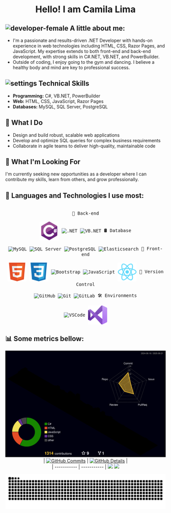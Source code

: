 <div align="center">
    <h1>Hello! I am Camila Lima</h1>
</div>

<h2 align="left">
    <img width="30" height="30" src="https://img.icons8.com/fluency/48/developer-female.png" alt="developer-female"/>
    A little about me:</h2>
    <ul>
        <li>I'm a passionate and results-driven .NET Developer with hands-on experience in web technologies including HTML, CSS, Razor Pages, and JavaScript. My expertise extends to both front-end and back-end development, with strong skills in C#.NET, VB.NET, and PowerBuilder.</li>
        <li>Outside of coding, I enjoy going to the gym and dancing. I believe a healthy body and mind are key to professional success.</li>
    </ul>
<h2 align="left">
  <img width="30" height="30" src="https://img.icons8.com/papercut/120/settings.png" alt="settings"/>
  Technical Skills
</h2>

<ul>
    <li><strong>Programming:</strong> C#, VB.NET, PowerBuilder</li>
    <li><strong>Web:</strong> HTML, CSS, JavaScript, Razor Pages</li>
    <li><strong>Databases:</strong> MySQL, SQL Server, PostgreSQL</li>
</ul>

<h2 align="left">🚀 What I Do</h2>
<ul>
    <li>Design and build robust, scalable web applications</li>
    <li>Develop and optimize SQL queries for complex business requirements</li>
    <li>Collaborate in agile teams to deliver high-quality, maintainable code</li>
</ul>
    
<h2 align="left">🌱 What I'm Looking For</h2>
I'm currently seeking new opportunities as a developer where I can contribute my skills, learn from others, and grow professionally.

<h2 align="left">🧰 Languages and Technologies I use most:</h2>
<div align="center">
  <div style="display: inline_block"><br>
    <kbd>
      <kbd>🔧 Back-end</kbd>
      <br/><br/>
      <img align="center" alt="C#" height="60" width="60" src="https://raw.githubusercontent.com/devicons/devicon/master/icons/csharp/csharp-original.svg">
      <img align="center" alt=".NET" height="60" width="60" src="https://img.icons8.com/color/96/net-framework.png" /> 
      <img align="center" alt="VB.NET" height="60" width="60" src="https://img.icons8.com/fluency/96/visual-basic.png" />
    </kbd>
    <kbd>
      <kbd>🛢️ Database</kbd>
      <br/><br/>
      <img align="center" alt="MySQL" height="60" width="60" src="https://img.icons8.com/color/96/mysql-logo.png">
      <img align="center" alt="SQL Server" height="60" width="60" src="https://img.icons8.com/color/96/microsoft-sql-server.png" />
      <img align="center" alt="PostgreSQL" height="60" width="60" src="https://img.icons8.com/external-tal-revivo-shadow-tal-revivo/96/external-postgre-sql-a-free-and-open-source-relational-database-management-system-logo-shadow-tal-revivo.png" />
      <img align="center" alt="Elasticsearch" height="60" width="60" src="https://img.icons8.com/external-tal-revivo-color-tal-revivo/96/external-elasticsearch-a-search-engine-based-on-the-lucene-library-logo-color-tal-revivo.png" />
    </kbd>
    <kbd>
      <kbd>🎨 Front-end</kbd>
      <br/><br/>
      <img align="center" alt="HTML" height="60" width="60" src="https://raw.githubusercontent.com/devicons/devicon/master/icons/html5/html5-original.svg">
      <img align="center" alt="CSS" height="60" width="60" src="https://raw.githubusercontent.com/devicons/devicon/master/icons/css3/css3-original.svg">
      <img align="center" alt="Bootstrap" height="60" width="60" src="https://img.icons8.com/color/96/bootstrap--v2.png" alt="bootstrap--v2" />
      <img align="center" alt="JavaScript" height="60" width="60" src="https://img.icons8.com/color/96/javascript--v1.png" />
      <img align="center" alt="React" height="60" width="60" src="https://raw.githubusercontent.com/devicons/devicon/master/icons/react/react-original.svg">
    </kbd>
    <kbd>
      <kbd>🔄 Version Control</kbd>
      <br/><br/>
      <img align="center" alt="GitHub" height="60" width="60" src="https://cdn.jsdelivr.net/gh/devicons/devicon/icons/github/github-original.svg" />
      <img align="center" alt="Git" height="60" width="60" src="https://cdn.jsdelivr.net/gh/devicons/devicon/icons/git/git-plain-wordmark.svg" /> 
      <img align="center" alt="GitLab" height="60" width="60" src="https://cdn.jsdelivr.net/gh/devicons/devicon/icons/gitlab/gitlab-original.svg" /> 
    </kbd>
    <kbd>
      <kbd>🛠️ Environments</kbd>
      <br/><br/>    
      <img align="center" alt="VSCode" height="60" width="60" src="https://cdn.jsdelivr.net/gh/devicons/devicon/icons/vscode/vscode-original.svg" />
      <img align="center" alt="Visual Studio" height="60" width="60" src="https://github.com/devicons/devicon/blob/master/icons/visualstudio/visualstudio-original.svg"/>
    </kbd>
  </div>
</div>

<h2 align="left">📊 Some metrics bellow: </h2>
<div align="center">

 ![Status](./profile-3d-contrib/profile-night-rainbow.svg)
  | [![GitHub Commits](http://github-profile-summary-cards.vercel.app/api/cards/productive-time?username=fcamilalima&theme=dracula&utcOffset=-3)](https://github.com/vn7n24fzkq/github-profile-summary-cards) | [![GitHub Details](http://github-profile-summary-cards.vercel.app/api/cards/profile-details?username=fcamilalima&theme=dracula)](https://github.com/vn7n24fzkq/github-profile-summary-cards) |  
 | ----------- | ----------- |
 <img height="170em" src="https://github-readme-stats.vercel.app/api?username=fcamilalima&show_icons=true&theme=dracula&include_all_commits=true&count_private=true"/>
  <img height="170em" src="https://github-readme-stats.vercel.app/api/top-langs/?username=fcamilalima&layout=compact&langs_count=6&theme=dracula"/><br>
</div>
      
<picture align="center">
  <source media="(prefers-color-scheme: dark)" srcset="https://raw.githubusercontent.com/fcamilalima/fcamilalima/output/github-contribution-grid-snake-dark.svg">
  <source media="(prefers-color-scheme: light)" srcset="https://raw.githubusercontent.com/fcamilalima/fcamilalima/output/github-contribution-grid-snake-dark.svg">
  <img align="center" alt="github contribution grid snake animation" src="https://raw.githubusercontent.com/fcamilalima/fcamilalima/output/github-contribution-grid-snake.svg">
</picture>

